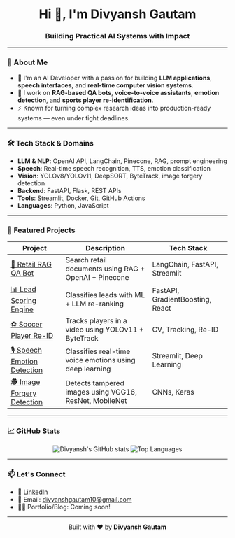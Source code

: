 <h1 align="center">Hi 👋, I'm Divyansh Gautam</h1>
<h3 align="center">Building Practical AI Systems with Impact</h3>

---

### 🚀 About Me

- 🔭 I'm an AI Developer with a passion for building **LLM applications**, **speech interfaces**, and **real-time computer vision systems**.
- 🧠 I work on **RAG-based QA bots**, **voice-to-voice assistants**, **emotion detection**, and **sports player re-identification**.
- ⚡ Known for turning complex research ideas into production-ready systems — even under tight deadlines.

---

### 🛠️ Tech Stack & Domains

- **LLM & NLP**: OpenAI API, LangChain, Pinecone, RAG, prompt engineering  
- **Speech**: Real-time speech recognition, TTS, emotion classification  
- **Vision**: YOLOv8/YOLOv11, DeepSORT, ByteTrack, image forgery detection  
- **Backend**: FastAPI, Flask, REST APIs  
- **Tools**: Streamlit, Docker, Git, GitHub Actions  
- **Languages**: Python, JavaScript

---

### 📌 Featured Projects

| Project | Description | Tech Stack |
|--------|-------------|------------|
| [🧠 Retail RAG QA Bot](https://github.com/Divyansh-git10/Retail-RAG-QA-Bot) | Search retail documents using RAG + OpenAI + Pinecone | LangChain, FastAPI, Streamlit |
| [📊 Lead Scoring Engine](https://github.com/Divyansh-git10/Lead-scoring) | Classifies leads with ML + LLM re-ranking | FastAPI, GradientBoosting, React |
| [⚽ Soccer Player Re-ID](https://github.com/Divyansh-git10/playertracking) | Tracks players in a video using YOLOv11 + ByteTrack | CV, Tracking, Re-ID |
| [🎙️ Speech Emotion Detection](https://github.com/Divyansh-git10/Speech-Emotion-Detection) | Classifies real-time voice emotions using deep learning | Streamlit, Deep Learning |
| [🕵️ Image Forgery Detection](https://github.com/Divyansh-git10/Image-Forgery-Detection) | Detects tampered images using VGG16, ResNet, MobileNet | CNNs, Keras |

---

### 📈 GitHub Stats

<p align="center">
  <img src="https://github-readme-stats.vercel.app/api?username=Divyansh-git10&show_icons=true&theme=radical" alt="Divyansh's GitHub stats" />
  <img src="https://github-readme-stats.vercel.app/api/top-langs/?username=Divyansh-git10&layout=compact&theme=radical" alt="Top Languages" />
</p>

---

### 📫 Let's Connect

- 💼 [LinkedIn](https://www.linkedin.com/in/divyansh-gautam/)
- 📧 Email: divyanshgautam10@gmail.com
- 🧑‍💻 Portfolio/Blog: Coming soon!

---

<p align="center">
  Built with ❤️ by <strong>Divyansh Gautam</strong>
</p>
